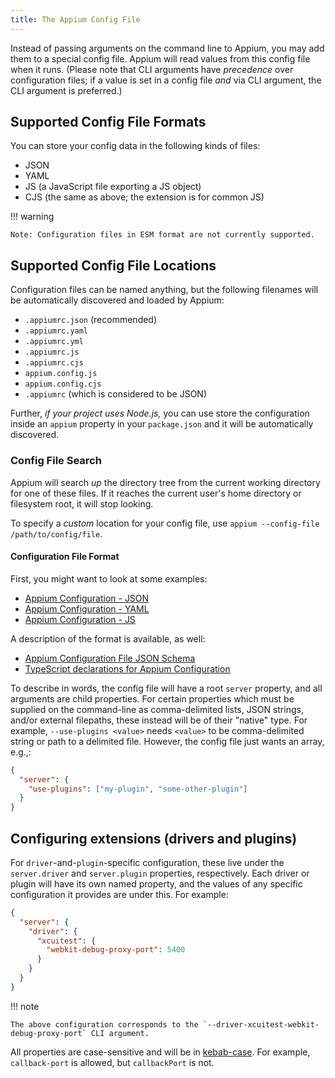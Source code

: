 ```yaml
---
title: The Appium Config File
---
```


Instead of passing arguments on the command line to Appium, you may add them to a special config
file. Appium will read values from this config file when it runs. (Please note that CLI arguments
have _precedence_ over configuration files; if a value is set in a config file _and_ via CLI
argument, the CLI argument is preferred.)

## Supported Config File Formats

You can store your config data in the following kinds of files:

- JSON
- YAML
- JS (a JavaScript file exporting a JS object)
- CJS (the same as above; the extension is for common JS)

!!! warning

    Note: Configuration files in ESM format are not currently supported.

## Supported Config File Locations

Configuration files can be named anything, but the following filenames will be automatically
discovered and loaded by Appium:

- `.appiumrc.json` (recommended)
- `.appiumrc.yaml`
- `.appiumrc.yml`
- `.appiumrc.js`
- `.appiumrc.cjs`
- `appium.config.js`
- `appium.config.cjs`
- `.appiumrc` (which is considered to be JSON)

Further, _if your project uses Node.js,_ you can use store the configuration inside an `appium` property in your `package.json` and it will be automatically discovered.

### Config File Search

Appium will search _up_ the directory tree from the current working directory for one of these
files. If it reaches the current user's home directory or filesystem root, it will stop looking.

To specify a _custom_ location for your config file, use `appium --config-file /path/to/config/file`.

#### Configuration File Format

First, you might want to look at some examples:

- [Appium Configuration - JSON](https://github.com/appium/appium/blob/master/packages/appium/sample-code/appium.config.sample.json)
- [Appium Configuration - YAML](https://github.com/appium/appium/blob/master/packages/appium/sample-code/appium.config.sample.yaml)
- [Appium Configuration - JS](https://github.com/appium/appium/blob/master/packages/appium/sample-code/appium.config.sample.js)

A description of the format is available, as well:

- [Appium Configuration File JSON Schema](https://github.com/appium/appium/blob/master/packages/schema/lib/appium-config.schema.json)
- [TypeScript declarations for Appium Configuration](https://github.com/appium/appium/blob/master/packages/types/lib/config.ts)

To describe in words, the config file will have a root `server` property, and all arguments are
child properties. For certain properties which must be supplied on the command-line as comma-delimited lists, JSON strings, and/or external filepaths, these instead will be of their "native" type. For example,
`--use-plugins <value>` needs `<value>` to be comma-delimited string or path to a delimited file.
However, the config file just wants an array, e.g.,:

```json
{
  "server": {
    "use-plugins": ["my-plugin", "some-other-plugin"]
  }
}
```

## Configuring extensions (drivers and plugins)

For `driver`-and-`plugin`-specific configuration, these live under the `server.driver` and
`server.plugin` properties, respectively. Each driver or plugin will have its own named property,
and the values of any specific configuration it provides are under this. For example:

```json
{
  "server": {
    "driver": {
      "xcuitest": {
        "webkit-debug-proxy-port": 5400
      }
    }
  }
}
```

!!! note

    The above configuration corresponds to the `--driver-xcuitest-webkit-debug-proxy-port` CLI argument.

All properties are case-sensitive and will be in [kebab-case](https://en.wikipedia.org/wiki/Naming_convention_(programming)#Delimiter-separated_words). For example, `callback-port` is
allowed, but `callbackPort` is not.
